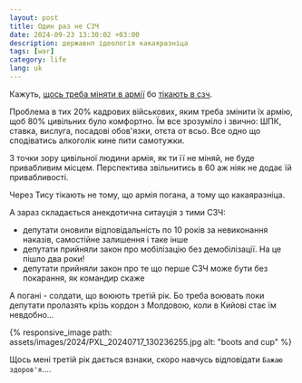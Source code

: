```yaml
---
layout: post
title: Один раз не СЗЧ
date: 2024-09-23 13:30:02 +03:00
description: державнп ідеологія какаяразніца
tags: [war]
category: life
lang: uk
---
```


Кажуть, [щось треба міняти в армії](https://texty.org.ua/fragments/113470/niyakoyi-masovoyi-demobilizaciyi-ne-bude-yak-vryatuvaty-lyudskyj-resurs-sho-vzhe-voyuye-poglyad/)
бо [тікають в сзч](https://www.pravda.com.ua/columns/2024/09/21/7476196/).

Проблема в тих 20% кадрових військових, яким треба змінити їх армію, щоб 80% цивільних було комфортно.
Їм все зрозуміло і звично: ШПК, ставка, вислуга, посадові обов'язки, отєта от всьо.
Все одно що сподіватись алкоголік кине пити самотужки.

З точки зору цивільної людини армія, як ти її не міняй, не буде привабливим місцем.
Перспектива звільнитись в 60 аж ніяк не додає їй привабливості.

Через Тису тікають не тому, що армія погана, а тому що какаяразніца.

А зараз складається анекдотична ситауція з тими СЗЧ:
* депутати оновили відповідальність по 10 років за невиконання наказів, самостійне залишення і таке інше
* депутати прийняли закон про мобілізацію без демобілізації. 
  На це пішло два роки!
* депутати прийняли закон про те що перше СЗЧ може бути без покарання, як командир скаже

А погані - солдати, що воюють третій рік. 
Бо треба воювать поки депутати пролазять крізь кордон з Молдовою, коли в Кийові стає їм невдобно...

{% responsive_image path: assets/images/2024/PXL_20240717_130236255.jpg alt: "boots and cup" %}

Щось мені третій рік дається взнаки, скоро навчусь відповідати `Бажаю здоров'я`....
